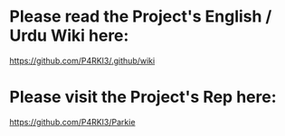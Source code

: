 # Please read the Project's English / Urdu Wiki here:
https://github.com/P4RKI3/.github/wiki
# Please visit the Project's Rep here:
https://github.com/P4RKI3/Parkie
